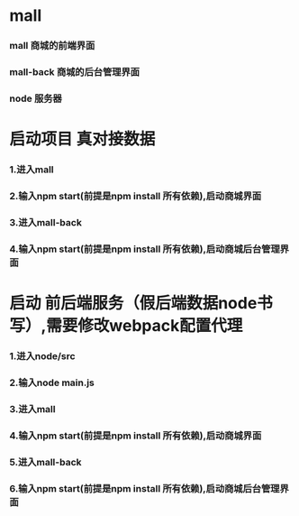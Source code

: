 # mall
### mall 商城的前端界面
### mall-back 商城的后台管理界面
### node 服务器

# 启动项目 真对接数据
### 1.进入mall
### 2.输入npm start(前提是npm install 所有依赖),启动商城界面
### 3.进入mall-back
### 4.输入npm start(前提是npm install 所有依赖),启动商城后台管理界面



# 启动 前后端服务（假后端数据node书写）,需要修改webpack配置代理
### 1.进入node/src
### 2.输入node main.js
### 3.进入mall
### 4.输入npm start(前提是npm install 所有依赖),启动商城界面
### 5.进入mall-back
### 6.输入npm start(前提是npm install 所有依赖),启动商城后台管理界面
